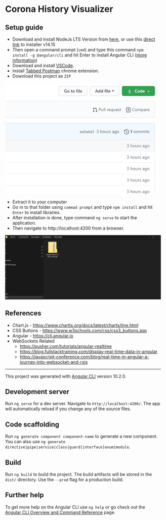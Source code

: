 # Corona History Visualizer

## Setup guide
- Download and install NodeJs LTS Version from [here](https://nodejs.org/en/), or use this [direct link](https://nodejs.org/dist/v14.15.0/node-v14.15.0-x64.msi) to installer v14.15
- Then open a command prompt (`cmd`) and type this command `npm install -g @angular/cli` and hit Enter to install Angular CLI ([more information](https://cli.angular.io/))
- Download and install [VSCode](https://code.visualstudio.com/download).
- Install [Tabbed Postman](https://chrome.google.com/webstore/detail/tabbed-postman-rest-clien/coohjcphdfgbiolnekdpbcijmhambjff?hl=en) chrome extension. 
- Download this project as `ZIP`

![](/animation.gif)
- Extract it to your computer
- Go in to that folder using `commad prompt` and type `npm install` and hit `Enter` to install libraries.
- After installation is done, type command `ng serve` to start the application.
- Then navigate to http://localhost:4200 from a browser.

![](/animation-2.gif)


## References
- Chart.js - https://www.chartjs.org/docs/latest/charts/line.html
- CSS Buttons - https://www.w3schools.com/css/css3_buttons.asp
- Angular - https://cli.angular.io
- WebSockets Related
    - https://pusher.com/tutorials/angular-realtime
    - https://blog.fullstacktraining.com/display-real-time-data-in-angular
    - https://javascript-conference.com/blog/real-time-in-angular-a-journey-into-websocket-and-rxjs
----
This project was generated with [Angular CLI](https://github.com/angular/angular-cli) version 10.2.0.
## Development server

Run `ng serve` for a dev server. Navigate to `http://localhost:4200/`. The app will automatically reload if you change any of the source files.

## Code scaffolding

Run `ng generate component component-name` to generate a new component. You can also use `ng generate directive|pipe|service|class|guard|interface|enum|module`.

## Build

Run `ng build` to build the project. The build artifacts will be stored in the `dist/` directory. Use the `--prod` flag for a production build.

## Further help

To get more help on the Angular CLI use `ng help` or go check out the [Angular CLI Overview and Command Reference](https://angular.io/cli) page.
